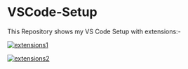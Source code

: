 # VSCode-Setup
This Repository shows my VS Code Setup with extensions:-

<a href="https://ibb.co/TqrJBdQ"><img src="https://i.ibb.co/4gJCZ3b/extensions1.png" alt="extensions1" border="0" /></a>

<a href="https://ibb.co/RB8nR7z"><img src="https://i.ibb.co/ZY9sqNW/extensions2.png" alt="extensions2" border="0" /></a>

